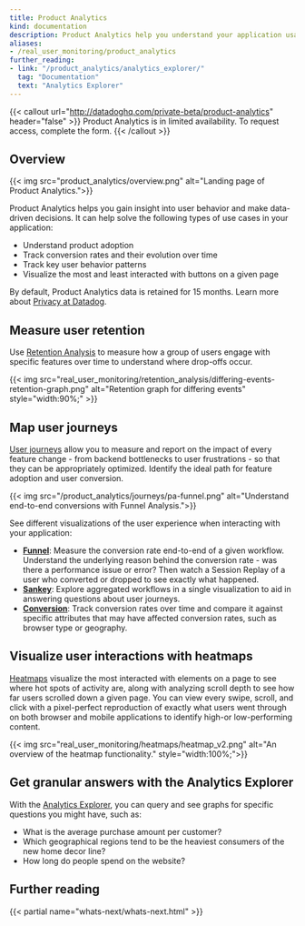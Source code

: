 ```yaml
---
title: Product Analytics
kind: documentation
description: Product Analytics help you understand your application usage at a glance.
aliases:
- /real_user_monitoring/product_analytics
further_reading:
- link: "/product_analytics/analytics_explorer/"
  tag: "Documentation"
  text: "Analytics Explorer"
---
```


{{< callout url="http://datadoghq.com/private-beta/product-analytics" header="false" >}}
Product Analytics is in limited availability. To request access, complete the form.
{{< /callout >}}

## Overview

{{< img src="product_analytics/overview.png" alt="Landing page of Product Analytics.">}}

Product Analytics helps you gain insight into user behavior and make data-driven decisions. It can help solve the following types of use cases in your application:

- Understand product adoption
- Track conversion rates and their evolution over time
- Track key user behavior patterns
- Visualize the most and least interacted with buttons on a given page

By default, Product Analytics data is retained for 15 months. Learn more about [Privacy at Datadog][1].


## Measure user retention

Use [Retention Analysis][2] to measure how a group of users engage with specific features over time to understand where drop-offs occur.

{{< img src="real_user_monitoring/retention_analysis/differing-events-retention-graph.png" alt="Retention graph for differing events" style="width:90%;" >}}

## Map user journeys

[User journeys][3] allow you to measure and report on the impact of every feature change - from backend bottlenecks to user frustrations - so that they can be appropriately optimized. Identify the ideal path for feature adoption and user conversion.

{{< img src="/product_analytics/journeys/pa-funnel.png" alt="Understand end-to-end conversions with Funnel Analysis.">}}

See different visualizations of the user experience when interacting with your application:

- **[Funnel][4]**: Measure the conversion rate end-to-end of a given workflow. Understand the underlying reason behind the conversion rate - was there a performance issue or error? Then watch a Session Replay of a user who converted or dropped to see exactly what happened.
- **[Sankey][5]**: Explore aggregated workflows in a single visualization to aid in answering questions about user journeys.
- **[Conversion][6]**: Track conversion rates over time and compare it against specific attributes that may have affected conversion rates, such as browser type or geography.

## Visualize user interactions with heatmaps

[Heatmaps][7] visualize the most interacted with elements on a page to see where hot spots of activity are, along with analyzing scroll depth to see how far users scrolled down a given page. You can view every swipe, scroll, and click with a pixel-perfect reproduction of exactly what users went through on both browser and mobile applications to identify high-or low-performing content.

{{< img src="real_user_monitoring/heatmaps/heatmap_v2.png" alt="An overview of the heatmap functionality." style="width:100%;">}}

## Get granular answers with the Analytics Explorer

With the [Analytics Explorer][8], you can query and see graphs for specific questions you might have, such as:

- What is the average purchase amount per customer?
- Which geographical regions tend to be the heaviest consumers of the new home decor line?
- How long do people spend on the website?

## Further reading
{{< partial name="whats-next/whats-next.html" >}}

[1]: https://www.datadoghq.com/privacy/
[2]: /product_analytics/user_retention
[3]: /product_analytics/journeys
[4]: /product_analytics/journeys/funnel_analysis
[5]: /product_analytics/journeys/sankey
[6]: /product_analytics/journeys#conversion
[7]: /product_analytics/heatmaps
[8]: /product_analytics/analytics_explorer
